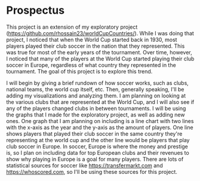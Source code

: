 # Prospectus

This project is an extension of my exploratory project (https://github.com/rhossain23/worldCupCountries/). While I was doing that project, I noticed that when the World Cup started back in 1930, most players played their club soccer in the nation that they represented. This was true for most of the early years of the tournament. Over time, however, I noticed that many of the players at the World Cup started playing their club soccer in Europe, regardless of what country they represented in the tournament. The goal of this project is to explore this trend. 

I will begin by giving a brief rundown of how soccer works, such as clubs, national teams, the world cup itself, etc. Then, generally speaking, I'll be adding my visualizations and analyzing them. I am planning on looking at the various clubs that are represented at the World Cup, and I will also see if any of the players changed clubs in between tournaments. I will be using the graphs that I made for the exploratory project, as well as adding new ones. One graph that I am planning on including is a line chart with two lines with the x-axis as the year and the y-axis as the amount of players. One line shows players that played their club soccer in the same country they're representing at the world cup and the other line would be players that play club soccer in Europe. In soccer, Europe is where the money and prestige is, so I plan on including data for top European clubs and their revenues to show why playing in Europe is a goal for many players. There are lots of statistical sources for soccer like https://transfermarkt.com and https://whoscored.com, so I'll be using these sources for this project.

